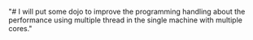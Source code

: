 "# I will put some dojo to improve the programming handling about the performance using multiple thread in the single machine with multiple cores."
